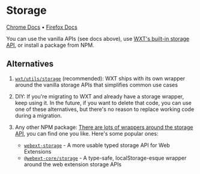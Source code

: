 # Storage

[Chrome Docs](https://developer.chrome.com/docs/extensions/reference/api/storage) • [Firefox Docs](https://developer.mozilla.org/en-US/docs/Mozilla/Add-ons/WebExtensions/API/storage)

You can use the vanilla APIs (see docs above), use [WXT's built-in storage API](/storage), or install a package from NPM.

## Alternatives

1. [`wxt/utils/storage`](/storage) (recommended): WXT ships with its own wrapper around the vanilla storage APIs that simplifies common use cases

2. DIY: If you're migrating to WXT and already have a storage wrapper, keep using it. In the future, if you want to delete that code, you can use one of these alternatives, but there's no reason to replace working code during a migration.

3. Any other NPM package: [There are lots of wrappers around the storage API](https://www.npmjs.com/search?q=chrome%20storage), you can find one you like. Here's some popular ones:
   - [`webext-storage`](https://www.npmjs.com/package/webext-storage) - A more usable typed storage API for Web Extensions
   - [`@webext-core/storage`](https://www.npmjs.com/package/@webext-core/storage) - A type-safe, localStorage-esque wrapper around the web extension storage APIs
